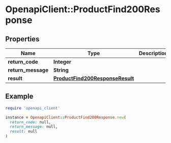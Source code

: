 # OpenapiClient::ProductFind200Response

## Properties

| Name | Type | Description | Notes |
| ---- | ---- | ----------- | ----- |
| **return_code** | **Integer** |  | [optional] |
| **return_message** | **String** |  | [optional] |
| **result** | [**ProductFind200ResponseResult**](ProductFind200ResponseResult.md) |  | [optional] |

## Example

```ruby
require 'openapi_client'

instance = OpenapiClient::ProductFind200Response.new(
  return_code: null,
  return_message: null,
  result: null
)
```

